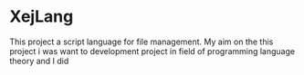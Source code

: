 # XejLang
This project a script language for file management. My aim on the this project i was want to development project in field of programming language theory and I did
